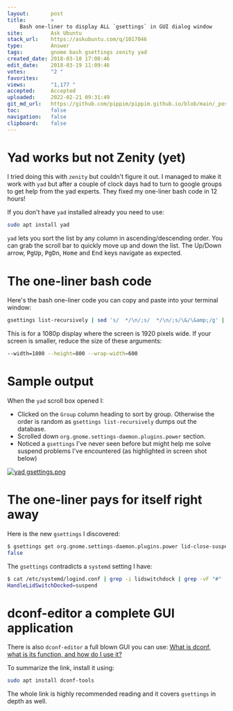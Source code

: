 ```yaml
---
layout:       post
title:        >
    Bash one-liner to display ALL `gsettings` in GUI dialog window
site:         Ask Ubuntu
stack_url:    https://askubuntu.com/q/1017046
type:         Answer
tags:         gnome bash gsettings zenity yad
created_date: 2018-03-18 17:08:46
edit_date:    2018-03-19 11:09:46
votes:        "2 "
favorites:    
views:        "1,177 "
accepted:     Accepted
uploaded:     2022-02-21 09:31:49
git_md_url:   https://github.com/pippim/pippim.github.io/blob/main/_posts/2018/2018-03-18-Bash-one-liner-to-display-ALL-_gsettings_-in-GUI-dialog-window.md
toc:          false
navigation:   false
clipboard:    false
---
```


# Yad works but not Zenity (yet)



I tried doing this with `zenity` but couldn't figure it out. I managed to make it work with `yad` but after a couple of clock days had to turn to google groups to get help from the yad experts. They fixed my one-liner bash code in 12 hours!

If you don't have `yad` installed already you need to use:

``` bash
sudo apt install yad
```

`yad` lets you sort the list by any column in ascending/descending order. You can grab the scroll bar to quickly move up and down the list. The Up/Down arrow, <kbd>PgUp</kbd>, <kbd>PgDn</kbd>, <kbd>Home</kbd> and <kbd>End</kbd> keys navigate as expected.

# The one-liner bash code

Here's the bash one-liner code you can copy and paste into your terminal window:

``` bash
gsettings list-recursively | sed 's/  */\n/;s/  */\n/;s/\&/\&amp;/g' | yad --list --title "gsettings" --item-seperator='\n' --width=1800 --height=800 --wrap-width=600 --column=Group --column=Key --column=Setting --no-markup
```

This is for a 1080p display where the screen is 1920 pixels wide. If your screen is smaller, reduce the size of these arguments:

``` bash
--width=1800 --height=800 --wrap-width=600
```

# Sample output

When the `yad` scroll box opened I:

- Clicked on the `Group` column heading to sort by group. Otherwise the order is random as `gsettings list-recursively` dumps out the database.
- Scrolled down `org.gnome.settings-daemon.plugins.power` section.
- Noticed a `gsettings` I've never seen before but might help me solve suspend problems I've encountered (as highlighted in screen shot below)

[![yad gsettings.png][1]][1]

# The one-liner pays for itself right away

Here is the new `gsettings` I discovered:

``` bash
$ gsettings get org.gnome.settings-daemon.plugins.power lid-close-suspend-with-external-monitor
false
```

The `gsettings` contradicts a `systemd` setting I have:

``` bash
$ cat /etc/systemd/logind.conf | grep -i lidswitchdock | grep -vF "#"
HandleLidSwitchDocked=suspend
```

# dconf-editor a complete GUI application

There is also `dconf-editor` a full blown GUI you can use: [What is dconf, what is its function, and how do I use it?][3]

To summarize the link, install it using:

``` bash
sudo apt install dconf-tools
```

The whole link is highly recommended reading and it covers `gsettings` in depth as well.

  [1]: https://i.stack.imgur.com/c4Bfp.png
  [2]: https://askubuntu.com/questions/828486/systemd-suspends-system-but-upon-resume-kernel-then-enters-sleep-and-wake-up
  [3]: https://askubuntu.com/questions/22313/what-is-dconf-what-is-its-function-and-how-do-i-use-it
